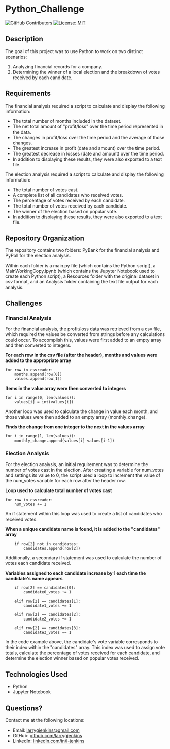 # Python_Challenge
![GitHub Contributors](https://img.shields.io/github/contributors/larrygjenkins/larrygjenkins.github.io)
[![License: MIT](https://img.shields.io/badge/License-MIT-yellow.svg)](https://opensource.org/licenses/MIT)
## Description
The goal of this project was to use Python to work on two distinct scenarios: 
1. Analyzing financial records for a company.
2. Determining the winner of a local election and the breakdown of votes received by each candidate. 

## Requirements
The financial analysis required a script to calculate and display the following information: 

* The total number of months included in the dataset.
* The net total amount of "profit/loss" over the time period represented in the data.
* The changes in profit/loss over the time period and the average of those changes.
* The greatest increase in profit (date and amount) over the time period. 
* The greatest decrease in losses (date and amount) over the time period.
* In addition to displaying these results, they were also exported to a text file.

The election analysis required a script to calculate and display the following information: 

* The total number of votes cast.
* A complete list of all candidates who received votes.
* The percentage of votes received by each candidate.
* The total number of votes received by each candidate. 
* The winner of the election based on popular vote.
* In addition to displaying these results, they were also exported to a text file.

## Repository Organization
The repository contains two folders: PyBank for the financial analysis and PyPoll for the election analysis. 

Within each folder is a main.py file (which contains the Python script), a MainWorkingCopy.ipynb (which contains the Jupyter Notebook used to create each Python script), a Resources folder with the original dataset in csv format, and an Analysis folder containing the text file output for each analysis.

## Challenges
### Financial Analysis
For the financial analysis, the profit/loss data was retrieved from a csv file, which required the values be converted from strings before any calculations could occur. To accomplish this, values were first added to an empty array and then converted to integers.

**For each row in the csv file (after the header), months and values were added to the appropriate array**

    for row in csvreader:
        months.append(row[0])
        values.append(row[1])

**Items in the value array were then converted to integers**

    for i in range(0, len(values)):
        values[i] = int(values[i])

Another loop was used to calculate the change in value each month, and those values were then added to an empty array (monthly_change).

**Finds the change from one integer to the next in the values array**

    for i in range(1, len(values)):
        monthly_change.append(values[i]-values[i-1])

### Election Analysis
For the election analysis, an initial requirement was to determine the number of votes cast in the election. After creating a variable for num_votes and settings its value to 0, the script used a loop to increment the value of the num_votes variable for each row after the header row. 

**Loop used to calculate total number of votes cast**

    for row in csvreader:
        num_votes += 1

An if statement within this loop was used to create a list of candidates who received votes. 

**When a unique candidate name is found, it is added to the "candidates" array**

        if row[2] not in candidates:
            candidates.append(row[2])

Additionally, a secondary if statement was used to calculate the number of votes each candidate received. 

**Variables assigned to each candidate increase by 1 each time the candidate's name appears**

        if row[2] == candidates[0]:
            candidate0_votes += 1
            
        elif row[2] == candidates[1]:
            candidate1_votes += 1
            
        elif row[2] == candidates[2]:
            candidate2_votes += 1
        
        elif row[2] == candidates[3]:
            candidate3_votes += 1

In the code example above, the candidate's vote variable corresponds to their index within the "candidates" array. This index was used to assign vote totals, calculate the percentage of votes received for each candidate, and determine the election winner based on popular votes received.   

## Technologies Used
* Python
* Jupyter Notebook

## Questions?
Contact me at the following locations:

* Email: <a href="mailto:larrygjenkins@gmail.com">larrygjenkins@gmail.com</a>
* GitHub: <a href="https://github.com/larrygjenkins">github.com/larrygjenkins</a>
* LinkedIn: <a href="https://www.linkedin.com/in/l-jenkins/">linkedin.com/in/l-jenkins</a>